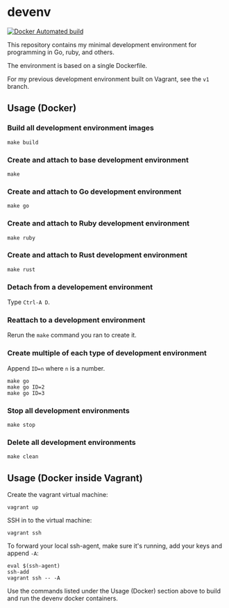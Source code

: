 # devenv
[![Docker Automated build](https://img.shields.io/docker/automated/leighmcculloch/devenv.svg)](https://hub.docker.com/r/leighmcculloch/devenv/)

This repository contains my minimal development environment for programming in Go, ruby, and others.

The environment is based on a single Dockerfile.

For my previous development environment built on Vagrant, see the `v1` branch.

## Usage (Docker)

### Build all development environment images

```
make build
```

### Create and attach to base development environment

```
make
```

### Create and attach to Go development environment

```
make go
```

### Create and attach to Ruby development environment

```
make ruby
```

### Create and attach to Rust development environment

```
make rust
```

### Detach from a developement environment

Type `Ctrl-A D`.

### Reattach to a development environment

Rerun the `make` command you ran to create it.

### Create multiple of each type of development environment

Append `ID=n` where `n` is a number.

```
make go
make go ID=2
make go ID=3
```

### Stop all development environments

```
make stop
```

### Delete all development environments

```
make clean
```

## Usage (Docker inside Vagrant)

Create the vagrant virtual machine:

```
vagrant up
```

SSH in to the virtual machine:

```
vagrant ssh
```

To forward your local ssh-agent, make sure it's running, add your keys and append `-A`:

```
eval $(ssh-agent)
ssh-add
vagrant ssh -- -A
```

Use the commands listed under the Usage (Docker) section above to build and run the devenv docker containers.
